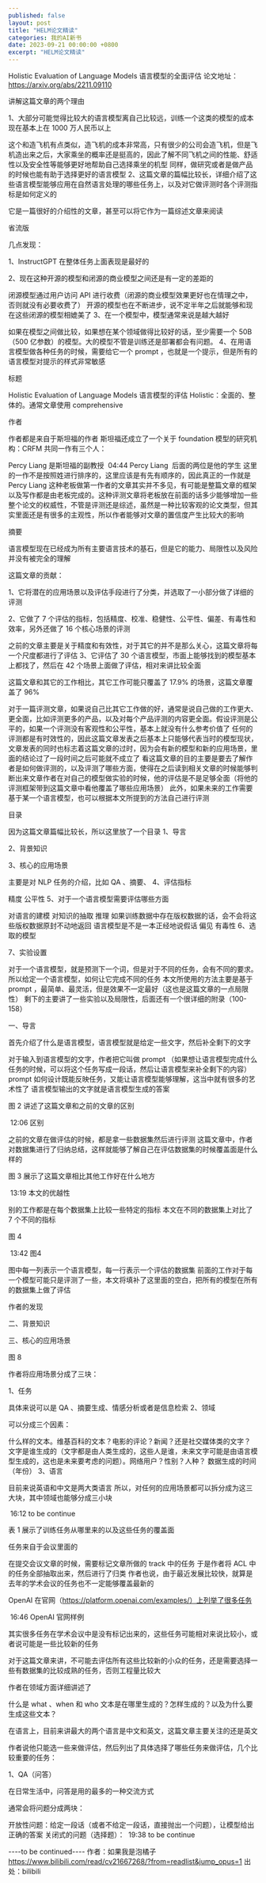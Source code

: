 ```yaml
---
published: false
layout: post
title: "HELM论文精读"
categories: 我的AI新书
date: 2023-09-21 00:00:00 +0800
excerpt: "HELM论文精读"
---
```



Holistic Evaluation of Language Models
语言模型的全面评估
论文地址：https://arxiv.org/abs/2211.09110


讲解这篇文章的两个理由

1、大部分可能觉得比较大的语言模型离自己比较远，训练一个这类的模型的成本现在基本上在 1000 万人民币以上

这个和造飞机有点类似，造飞机的成本非常高，只有很少的公司会造飞机，但是飞机造出来之后，大家乘坐的概率还是挺高的，因此了解不同飞机之间的性能、舒适性以及安全性等能够更好地帮助自己选择乘坐的机型
同样，做研究或者是做产品的时候也能有助于选择更好的语言模型
2、这篇文章的篇幅比较长，详细介绍了这些语言模型能够应用在自然语言处理的哪些任务上，以及对它做评测时各个评测指标是如何定义的

它是一篇很好的介绍性的文章，甚至可以将它作为一篇综述文章来阅读




省流版

几点发现：

1、InstructGPT 在整体任务上面表现是最好的

2、现在这种开源的模型和闭源的商业模型之间还是有一定的差距的

闭源模型通过用户访问 API 进行收费（闭源的商业模型效果更好也在情理之中，否则就没有必要收费了）
开源的模型也在不断进步，说不定半年之后就能够和现在这些闭源的模型相媲美了
3、在一个模型中，模型通常来说是越大越好

如果在模型之间做比较，如果想在某个领域做得比较好的话，至少需要一个 50B （500 亿参数）的模型。大的模型不管是训练还是部署都会有问题。
4、在用语言模型做各种任务的时候，需要给它一个 prompt ，也就是一个提示，但是所有的语言模型对提示的样式非常敏感





标题

Holistic Evaluation of Language Models
语言模型的评估
Holistic：全面的、整体的。通常文章使用 comprehensive








作者


作者都是来自于斯坦福的作者
斯坦福还成立了一个关于 foundation 模型的研究机构：CRFM
共同一作有三个人：

Percy Liang 是斯坦福的副教授
﻿
04:44
Percy Liang
﻿
后面的两位是他的学生
这里的一作不是按照姓进行排序的，这里应该是有先有顺序的，因此真正的一作就是 Percy Liang 
这种老板做第一作者的文章其实并不多见，有可能是整篇文章的框架以及写作都是由老板完成的。这种评测文章将老板放在前面的话多少能够增加一些整个论文的权威性，不管是评测还是综述，虽然是一种比较客观的论文类型，但其实里面还是有很多的主观性，所以作者能够对文章的置信度产生比较大的影响








摘要

语言模型现在已经成为所有主要语言技术的基石，但是它的能力、局限性以及风险并没有被完全的理解

这篇文章的贡献：

1、它将潜在的应用场景以及评估手段进行了分类，并选取了一小部分做了详细的评测

2、它做了 7 个评估的指标，包括精度、校准、稳健性、公平性、偏差、有毒性和效率，另外还做了 16 个核心场景的评测

之前的文章主要是关于精度和有效性，对于其它的并不是那么关心，这篇文章将每一个尺度都进行了评估
3、它评估了 30 个语言模型，市面上能够找到的模型基本上都找了，然后在 42 个场景上面做了评估，相对来讲比较全面

这篇文章和其它的工作相比，其它工作可能只覆盖了 17.9% 的场景，这篇文章覆盖了 96%

对于一篇评测文章，如果说自己比其它工作做的好，通常是说自己做的工作更大、更全面，比如评测更多的产品，以及对每个产品评测的内容更全面。假设评测是公平的，如果一个评测没有客观性和公平性，基本上就没有什么参考价值了
任何的评测都是有时效性的，因此这篇文章发表之后基本上只能够代表当时的模型现状，文章发表的同时也标志着这篇文章的过时，因为会有新的模型和新的应用场景，里面的结论过了一段时间之后可能就不成立了
看这篇文章的目的主要是要去了解作者是如何做评测的，以及评测了哪些方面，使得在之后读到相关文章的时候能够判断出来文章作者在对自己的模型做实验的时候，他的评估是不是足够全面（将他的评测框架带到这篇文章中看他覆盖了哪些应用场景）
此外，如果未来的工作需要基于某一个语言模型，也可以根据本文所提到的方法自己进行评测








目录

因为这篇文章篇幅比较长，所以这里放了一个目录
1、导言

2、背景知识

3、核心的应用场景

主要是对 NLP 任务的介绍，比如 QA 、摘要、
4、评估指标

精度
公平性
5、对于一个语言模型需要评估哪些方面

对语言的建模
对知识的抽取
推理
如果训练数据中存在版权数据的话，会不会将这些版权数据原封不动地返回
语言模型是不是一本正经地说假话
偏见
有毒性
6、选取的模型

7、实验设置

对于一个语言模型，就是预测下一个词，但是对于不同的任务，会有不同的要求。所以给定一个语言模型，如何让它完成不同的任务
本文所使用的方法主要是基于 prompt ，最简单、最灵活，但是效果不一定最好（这也是这篇文章的一点局限性）
剩下的主要讲了一些实验以及局限性，后面还有一个很详细的附录（100-158）









一、导言


首先介绍了什么是语言模型，语言模型就是给定一些文字，然后补全剩下的文字

对于输入到语言模型的文字，作者把它叫做 prompt （如果想让语言模型完成什么任务的时候，可以将这个任务写成一段话，然后让语言模型来补全剩下的内容）
prompt 如何设计既能反映任务，又能让语言模型能够理解，这当中就有很多的艺术性了
语言模型输出的文字就是语言模型生成的答案


图 2 讲述了这篇文章和之前的文章的区别


﻿
12:06
区别
﻿

之前的文章在做评估的时候，都是拿一些数据集然后进行评测
这篇文章中，作者对数据集进行了归纳总结，这样就能够了解自己在评估数据集的时候覆盖面是什么样的








图 3 展示了这篇文章相比其他工作好在什么地方


﻿
13:19
本文的优越性
﻿

别的工作都是在每个数据集上比较一些特定的指标
本文在不同的数据集上对比了 7 个不同的指标








图 4 


﻿
13:42
图4
﻿

图中每一列表示一个语言模型，每一行表示一个评估的数据集
前面的工作对于每一个模型可能只是评测了一些，本文将填补了这里面的空白，把所有的模型在所有的数据集上做了评估




作者的发现









二、背景知识









三、核心的应用场景

图 8 


作者将应用场景分成了三块：

1、任务

具体来说可以是 QA 、摘要生成、情感分析或者是信息检索
2、领域

可以分成三个因素：

什么样的文本。维基百科的文本？电影的评论？新闻？还是社交媒体类的文字？
文字是谁生成的（文字都是由人类生成的，这些人是谁，未来文字可能是由语言模型生成的，这也是未来要考虑的问题）。网络用户？性别？人种？
数据生成的时间（年份）
3、语言

目前来说英语和中文是两大类语言
所以，对任何的应用场景都可以拆分成为这三大块，其中领域也能够分成三小块

﻿
16:12
to be continue
﻿





表 1 展示了训练任务从哪里来的以及这些任务的覆盖面


任务来自于会议里面的

在提交会议文章的时候，需要标记文章所做的 track 中的任务
于是作者将 ACL 中的任务全部抽取出来，然后进行了归类
作者也说，由于最近发展比较快，就算是去年的学术会议的任务也不一定能够覆盖最新的

OpenAI 在官网（https://platform.openai.com/examples/）上列举了很多任务

﻿
16:46
OpenAI 官网样例
﻿


其实很多任务在学术会议中是没有标记出来的，这些任务可能相对来说比较小，或者说可能是一些比较新的任务

对于这篇文章来讲，不可能去评估所有这些比较新的小众的任务，还是需要选择一些有数据集的比较成熟的任务，否则工程量比较大





作者在领域方面详细讲述了

什么是 what 、when 和 who 
文本是在哪里生成的？怎样生成的？以及为什么要生成这些文本？




在语言上，目前来讲最大的两个语言是中文和英文，这篇文章主要关注的还是英文





作者说他只能选一些来做评估，然后列出了具体选择了哪些任务来做评估，几个比较重要的任务：

1、QA（问答）

在日常生活中，问答是用的最多的一种交流方式

通常会将问题分成两块：

开放性问题：给定一段话（或者不给定一段话，直接抛出一个问题），让模型给出正确的答案
关闭式的问题（选择题）：
﻿
19:38
to be continue
﻿








----to be continued---- 作者：如果我是泡橘子 https://www.bilibili.com/read/cv21667268/?from=readlist&jump_opus=1 出处：bilibili